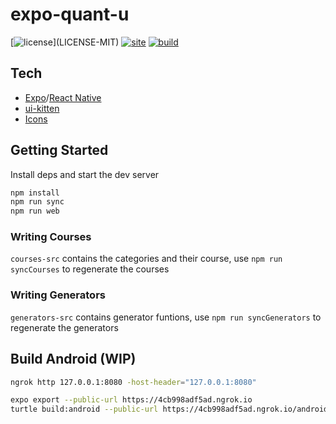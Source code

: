 # expo-quant-u

[![license](https://img.shields.io/badge/license-MIT%2FApache--2.0-blue")](LICENSE-MIT)
[![site](https://img.shields.io/badge/www-quantu-blue.svg)](https://quantu-app.github.io/expo-quant-u/)
[![build](https://github.com/quantu-app/expo-quant-u/workflows/Test/badge.svg)](https://github.com/quantu-app/expo-quant-u/actions?query=workflow%3ATest)

## Tech

- [Expo](https://docs.expo.io/)/[React Native](https://reactnative.dev/docs/getting-started)
- [ui-kitten](https://akveo.github.io/react-native-ui-kitten/docs/)
- [Icons](https://akveo.github.io/eva-icons/#/)

## Getting Started

Install deps and start the dev server

```bash
npm install
npm run sync
npm run web
```

### Writing Courses

`courses-src` contains the categories and their course, use `npm run syncCourses` to regenerate the courses

### Writing Generators

`generators-src` contains generator funtions, use `npm run syncGenerators` to regenerate the generators

## Build Android (WIP)

```bash
ngrok http 127.0.0.1:8080 -host-header="127.0.0.1:8080"
```

```bash
expo export --public-url https://4cb998adf5ad.ngrok.io
turtle build:android --public-url https://4cb998adf5ad.ngrok.io/android-index.json
```
